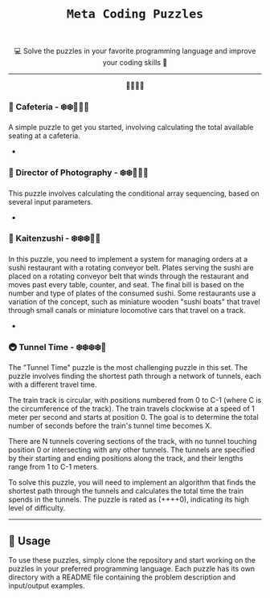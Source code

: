 <div align="center">
  <h1 style="font-family: Verdana, sans-serif;"><code>Meta Coding Puzzles</code></h1>
</div>
  </br>

<p align="center">💻 Solve the puzzles in your favorite programming language and improve your coding skills 🚀</p>

---

<p align="center"> 🧩🧩🧩🧩 </p>



### 🍴 Cafeteria - ❄️❄️🔵🔵🔵

A simple puzzle to get you started, involving calculating the total available seating at a cafeteria.

-

### 📸 Director of Photography - ❄️❄️🔵🔵🔵

This puzzle involves calculating the conditional array sequencing, based on several input parameters.

-

### 🍣 Kaitenzushi - ❄️❄️❄️🔵🔵

In this puzzle, you need to implement a system for managing orders at a sushi restaurant with a rotating conveyor belt. Plates serving the sushi are placed on a rotating conveyor belt that winds through the restaurant and moves past every table, counter, and seat. The final bill is based on the number and type of plates of the consumed sushi. Some restaurants use a variation of the concept, such as miniature wooden "sushi boats" that travel through small canals or miniature locomotive cars that travel on a track.

-

### 🚇 Tunnel Time - ❄️❄️❄️❄️🔵



The "Tunnel Time" puzzle is the most challenging puzzle in this set. The puzzle involves finding the shortest path through a network of tunnels, each with a different travel time. 

The train track is circular, with positions numbered from 0 to C-1 (where C is the circumference of the track). The train travels clockwise at a speed of 1 meter per second and starts at position 0. The goal is to determine the total number of seconds before the train's tunnel time becomes X.

There are N tunnels covering sections of the track, with no tunnel touching position 0 or intersecting with any other tunnels. The tunnels are specified by their starting and ending positions along the track, and their lengths range from 1 to C-1 meters.

To solve this puzzle, you will need to implement an algorithm that finds the shortest path through the tunnels and calculates the total time the train spends in the tunnels. The puzzle is rated as (++++0), indicating its high level of difficulty.

---

## 🚀 Usage

To use these puzzles, simply clone the repository and start working on the puzzles in your preferred programming language. Each puzzle has its own directory with a README file containing the problem description and input/output examples.
